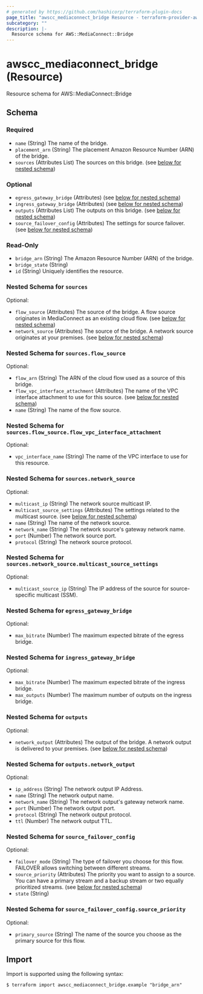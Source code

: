 ```yaml
---
# generated by https://github.com/hashicorp/terraform-plugin-docs
page_title: "awscc_mediaconnect_bridge Resource - terraform-provider-awscc"
subcategory: ""
description: |-
  Resource schema for AWS::MediaConnect::Bridge
---
```


# awscc_mediaconnect_bridge (Resource)

Resource schema for AWS::MediaConnect::Bridge



<!-- schema generated by tfplugindocs -->
## Schema

### Required

- `name` (String) The name of the bridge.
- `placement_arn` (String) The placement Amazon Resource Number (ARN) of the bridge.
- `sources` (Attributes List) The sources on this bridge. (see [below for nested schema](#nestedatt--sources))

### Optional

- `egress_gateway_bridge` (Attributes) (see [below for nested schema](#nestedatt--egress_gateway_bridge))
- `ingress_gateway_bridge` (Attributes) (see [below for nested schema](#nestedatt--ingress_gateway_bridge))
- `outputs` (Attributes List) The outputs on this bridge. (see [below for nested schema](#nestedatt--outputs))
- `source_failover_config` (Attributes) The settings for source failover. (see [below for nested schema](#nestedatt--source_failover_config))

### Read-Only

- `bridge_arn` (String) The Amazon Resource Number (ARN) of the bridge.
- `bridge_state` (String)
- `id` (String) Uniquely identifies the resource.

<a id="nestedatt--sources"></a>
### Nested Schema for `sources`

Optional:

- `flow_source` (Attributes) The source of the bridge. A flow source originates in MediaConnect as an existing cloud flow. (see [below for nested schema](#nestedatt--sources--flow_source))
- `network_source` (Attributes) The source of the bridge. A network source originates at your premises. (see [below for nested schema](#nestedatt--sources--network_source))

<a id="nestedatt--sources--flow_source"></a>
### Nested Schema for `sources.flow_source`

Optional:

- `flow_arn` (String) The ARN of the cloud flow used as a source of this bridge.
- `flow_vpc_interface_attachment` (Attributes) The name of the VPC interface attachment to use for this source. (see [below for nested schema](#nestedatt--sources--flow_source--flow_vpc_interface_attachment))
- `name` (String) The name of the flow source.

<a id="nestedatt--sources--flow_source--flow_vpc_interface_attachment"></a>
### Nested Schema for `sources.flow_source.flow_vpc_interface_attachment`

Optional:

- `vpc_interface_name` (String) The name of the VPC interface to use for this resource.



<a id="nestedatt--sources--network_source"></a>
### Nested Schema for `sources.network_source`

Optional:

- `multicast_ip` (String) The network source multicast IP.
- `multicast_source_settings` (Attributes) The settings related to the multicast source. (see [below for nested schema](#nestedatt--sources--network_source--multicast_source_settings))
- `name` (String) The name of the network source.
- `network_name` (String) The network source's gateway network name.
- `port` (Number) The network source port.
- `protocol` (String) The network source protocol.

<a id="nestedatt--sources--network_source--multicast_source_settings"></a>
### Nested Schema for `sources.network_source.multicast_source_settings`

Optional:

- `multicast_source_ip` (String) The IP address of the source for source-specific multicast (SSM).




<a id="nestedatt--egress_gateway_bridge"></a>
### Nested Schema for `egress_gateway_bridge`

Optional:

- `max_bitrate` (Number) The maximum expected bitrate of the egress bridge.


<a id="nestedatt--ingress_gateway_bridge"></a>
### Nested Schema for `ingress_gateway_bridge`

Optional:

- `max_bitrate` (Number) The maximum expected bitrate of the ingress bridge.
- `max_outputs` (Number) The maximum number of outputs on the ingress bridge.


<a id="nestedatt--outputs"></a>
### Nested Schema for `outputs`

Optional:

- `network_output` (Attributes) The output of the bridge. A network output is delivered to your premises. (see [below for nested schema](#nestedatt--outputs--network_output))

<a id="nestedatt--outputs--network_output"></a>
### Nested Schema for `outputs.network_output`

Optional:

- `ip_address` (String) The network output IP Address.
- `name` (String) The network output name.
- `network_name` (String) The network output's gateway network name.
- `port` (Number) The network output port.
- `protocol` (String) The network output protocol.
- `ttl` (Number) The network output TTL.



<a id="nestedatt--source_failover_config"></a>
### Nested Schema for `source_failover_config`

Optional:

- `failover_mode` (String) The type of failover you choose for this flow. FAILOVER allows switching between different streams.
- `source_priority` (Attributes) The priority you want to assign to a source. You can have a primary stream and a backup stream or two equally prioritized streams. (see [below for nested schema](#nestedatt--source_failover_config--source_priority))
- `state` (String)

<a id="nestedatt--source_failover_config--source_priority"></a>
### Nested Schema for `source_failover_config.source_priority`

Optional:

- `primary_source` (String) The name of the source you choose as the primary source for this flow.

## Import

Import is supported using the following syntax:

```shell
$ terraform import awscc_mediaconnect_bridge.example "bridge_arn"
```
